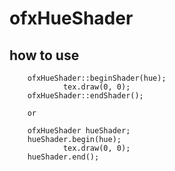 ofxHueShader
======================

how to use
------
		ofxHueShader::beginShader(hue);
				tex.draw(0, 0);
		ofxHueShader::endShader();
		
		or
		
		ofxHueShader hueShader;		
		hueShader.begin(hue);
				tex.draw(0, 0);
		hueShader.end();
		

